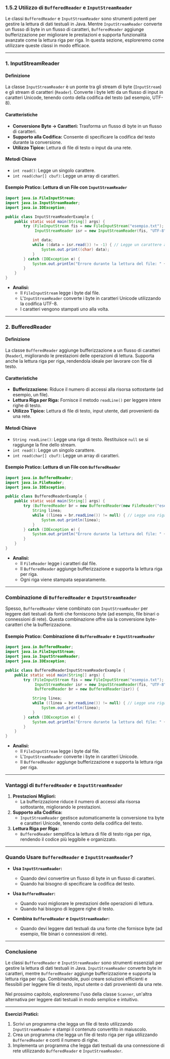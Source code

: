 ### **1.5.2 Utilizzo di `BufferedReader` e `InputStreamReader`**

Le classi `BufferedReader` e `InputStreamReader` sono strumenti potenti per gestire la lettura di dati testuali in Java. Mentre `InputStreamReader` converte un flusso di byte in un flusso di caratteri, `BufferedReader` aggiunge bufferizzazione per migliorare le prestazioni e supporta funzionalità avanzate come la lettura riga per riga. In questa sezione, esploreremo come utilizzare queste classi in modo efficace.

---

### **1. InputStreamReader**

#### **Definizione**
La classe `InputStreamReader` è un ponte tra gli stream di byte (`InputStream`) e gli stream di caratteri (`Reader`). Converte i byte letti da un flusso di input in caratteri Unicode, tenendo conto della codifica del testo (ad esempio, UTF-8).

#### **Caratteristiche**
- **Conversione Byte → Caratteri:** Trasforma un flusso di byte in un flusso di caratteri.
- **Supporto alla Codifica:** Consente di specificare la codifica del testo durante la conversione.
- **Utilizzo Tipico:** Lettura di file di testo o input da una rete.

#### **Metodi Chiave**
- `int read()`: Legge un singolo carattere.
- `int read(char[] cbuf)`: Legge un array di caratteri.

#### **Esempio Pratico: Lettura di un File con `InputStreamReader`**
```java
import java.io.FileInputStream;
import java.io.InputStreamReader;
import java.io.IOException;

public class InputStreamReaderExample {
    public static void main(String[] args) {
        try (FileInputStream fis = new FileInputStream("esempio.txt");
             InputStreamReader isr = new InputStreamReader(fis, "UTF-8")) {

            int data;
            while ((data = isr.read()) != -1) { // Legge un carattere alla volta
                System.out.print((char) data);
            }
        } catch (IOException e) {
            System.out.println("Errore durante la lettura del file: " + e.getMessage());
        }
    }
}
```
- **Analisi:**  
  - Il `FileInputStream` legge i byte dal file.
  - L'`InputStreamReader` converte i byte in caratteri Unicode utilizzando la codifica UTF-8.
  - I caratteri vengono stampati uno alla volta.

---

### **2. BufferedReader**

#### **Definizione**
La classe `BufferedReader` aggiunge bufferizzazione a un flusso di caratteri (`Reader`), migliorando le prestazioni delle operazioni di lettura. Supporta anche la lettura riga per riga, rendendola ideale per lavorare con file di testo.

#### **Caratteristiche**
- **Bufferizzazione:** Riduce il numero di accessi alla risorsa sottostante (ad esempio, un file).
- **Lettura Riga per Riga:** Fornisce il metodo `readLine()` per leggere intere righe di testo.
- **Utilizzo Tipico:** Lettura di file di testo, input utente, dati provenienti da una rete.

#### **Metodi Chiave**
- `String readLine()`: Legge una riga di testo. Restituisce `null` se si raggiunge la fine dello stream.
- `int read()`: Legge un singolo carattere.
- `int read(char[] cbuf)`: Legge un array di caratteri.

#### **Esempio Pratico: Lettura di un File con `BufferedReader`**
```java
import java.io.BufferedReader;
import java.io.FileReader;
import java.io.IOException;

public class BufferedReaderExample {
    public static void main(String[] args) {
        try (BufferedReader br = new BufferedReader(new FileReader("esempio.txt"))) {
            String linea;
            while ((linea = br.readLine()) != null) { // Legge una riga alla volta
                System.out.println(linea);
            }
        } catch (IOException e) {
            System.out.println("Errore durante la lettura del file: " + e.getMessage());
        }
    }
}
```
- **Analisi:**  
  - Il `FileReader` legge i caratteri dal file.
  - Il `BufferedReader` aggiunge bufferizzazione e supporta la lettura riga per riga.
  - Ogni riga viene stampata separatamente.

---

### **Combinazione di `BufferedReader` e `InputStreamReader`**

Spesso, `BufferedReader` viene combinato con `InputStreamReader` per leggere dati testuali da fonti che forniscono byte (ad esempio, file binari o connessioni di rete). Questa combinazione offre sia la conversione byte-caratteri che la bufferizzazione.

#### **Esempio Pratico: Combinazione di `BufferedReader` e `InputStreamReader`**
```java
import java.io.BufferedReader;
import java.io.FileInputStream;
import java.io.InputStreamReader;
import java.io.IOException;

public class BufferedReaderInputStreamReaderExample {
    public static void main(String[] args) {
        try (FileInputStream fis = new FileInputStream("esempio.txt");
             InputStreamReader isr = new InputStreamReader(fis, "UTF-8");
             BufferedReader br = new BufferedReader(isr)) {

            String linea;
            while ((linea = br.readLine()) != null) { // Legge una riga alla volta
                System.out.println(linea);
            }
        } catch (IOException e) {
            System.out.println("Errore durante la lettura del file: " + e.getMessage());
        }
    }
}
```
- **Analisi:**  
  - Il `FileInputStream` legge i byte dal file.
  - L'`InputStreamReader` converte i byte in caratteri Unicode.
  - Il `BufferedReader` aggiunge bufferizzazione e supporta la lettura riga per riga.

---

### **Vantaggi di `BufferedReader` e `InputStreamReader`**

1. **Prestazioni Migliori:**  
   - La bufferizzazione riduce il numero di accessi alla risorsa sottostante, migliorando le prestazioni.
2. **Supporto alla Codifica:**  
   - `InputStreamReader` gestisce automaticamente la conversione tra byte e caratteri Unicode, tenendo conto della codifica del testo.
3. **Lettura Riga per Riga:**  
   - `BufferedReader` semplifica la lettura di file di testo riga per riga, rendendo il codice più leggibile e organizzato.

---

### **Quando Usare `BufferedReader` e `InputStreamReader`?**

- **Usa `InputStreamReader`:**
  - Quando devi convertire un flusso di byte in un flusso di caratteri.
  - Quando hai bisogno di specificare la codifica del testo.

- **Usa `BufferedReader`:**
  - Quando vuoi migliorare le prestazioni delle operazioni di lettura.
  - Quando hai bisogno di leggere righe di testo.

- **Combina `BufferedReader` e `InputStreamReader`:**
  - Quando devi leggere dati testuali da una fonte che fornisce byte (ad esempio, file binari o connessioni di rete).

---

### **Conclusione**

Le classi `BufferedReader` e `InputStreamReader` sono strumenti essenziali per gestire la lettura di dati testuali in Java. `InputStreamReader` converte byte in caratteri, mentre `BufferedReader` aggiunge bufferizzazione e supporta la lettura riga per riga. Combinandole, puoi creare soluzioni efficienti e flessibili per leggere file di testo, input utente o dati provenienti da una rete.

Nel prossimo capitolo, esploreremo l'uso della classe `Scanner`, un'altra alternativa per leggere dati testuali in modo semplice e intuitivo.

---

**Esercizi Pratici:**
1. Scrivi un programma che legga un file di testo utilizzando `InputStreamReader` e stampi il contenuto convertito in maiuscolo.
2. Crea un programma che legga un file di testo riga per riga utilizzando `BufferedReader` e conti il numero di righe.
3. Implementa un programma che legga dati testuali da una connessione di rete utilizzando `BufferedReader` e `InputStreamReader`.
